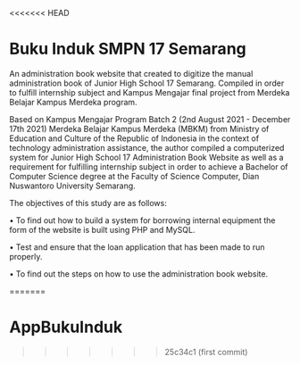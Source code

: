 <<<<<<< HEAD
# Buku Induk SMPN 17 Semarang
An administration book website that created to digitize the manual administration book of Junior High School 17 Semarang. Compiled in order to fulfill internship subject and Kampus Mengajar final project from Merdeka Belajar Kampus Merdeka program.

Based on Kampus Mengajar Program Batch 2 (2nd August 2021 - December 17th 2021) Merdeka Belajar Kampus Merdeka (MBKM) from Ministry of Education and Culture of the Republic of Indonesia in the context of technology administration assistance, the author compiled a computerized system for Junior High School 17 Administration Book Website as well as a requirement for fulfilling internship subject in order to achieve a Bachelor of Computer Science degree at the Faculty of Science Computer, Dian Nuswantoro University Semarang.

The objectives of this study are as follows:

•	To find out how to build a system for borrowing internal equipment the form of the website is built using PHP and MySQL.

•	Test and ensure that the loan application that has been made to run properly.

•	To find out the steps on how to use the administration book website.

=======
# AppBukuInduk
>>>>>>> 25c34c1 (first commit)
